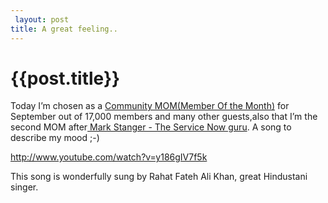 ```yaml
---
 layout: post
title: A great feeling..
--- 
```

 {{post.title}}
======================================================
<p>Today I&#8217;m chosen as a <a href="http://community.servicenow.com/blog/biancavaccarini/member-month-september-2013-abhiram-diddigi">Community MOM(Member Of the Month)</a> for September out of 17,000 members and many other guests,also that I&#8217;m the second MOM after<a href="http://servicenowguru.com"> Mark Stanger - The Service Now guru</a>. A song to describe my mood ;-)</p>

<p><a href="http://www.youtube.com/watch?v=y186gIV7f5k">http://www.youtube.com/watch?v=y186gIV7f5k</a></p>

<p>This song is wonderfully sung by Rahat Fateh Ali Khan, great Hindustani singer.</p>